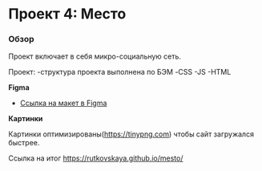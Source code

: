 # Проект 4: Место

### Обзор

Проект включает в себя микро-социальную сеть.

Проект:
-структура проекта выполнена по БЭМ
-CSS
-JS
-HTML


**Figma**

* [Ссылка на макет в Figma](https://www.figma.com/file/2cn9N9jSkmxD84oJik7xL7/JavaScript.-Sprint-4?node-id=0%3A1)

**Картинки**


Картинки оптимизированы(https://tinypng.com) чтобы сайт загружался быстрее.

Ссылка на итог  https://rutkovskaya.github.io/mesto/
